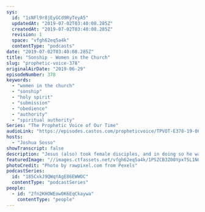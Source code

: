 ```yaml
---
sys:
  id: "1sNFl9r8jEyGCd9RyTeyA5"
  updatedAt: "2019-07-02T03:40:08.285Z"
  createdAt: "2019-07-02T03:40:08.285Z"
  revision: 1
  space: "vfgh62eq5a4k"
  contentType: "podcasts"
date: "2019-07-02T03:40:08.285Z"
title: "Sonship - Women in the Church"
slug: "prophetic-voice-378"
originalAirDate: "2019-06-29"
episodeNumber: 378
keywords:
  - "women in the church"
  - "sonship"
  - "holy spirit"
  - "submission"
  - "obedience"
  - "authority"
  - "spiritual authority"
Series: "The Prophetic Voice of Our Time"
audioLink: "https://episodes.castos.com/propheticvoice/TPVOT-E378-19-06-29-30-19-Sonship-Women-in-the-Church.mp3"
hosts:
  - "Joshua Sosso"
showTranscript: false
description: "Jesus (also) took female disciples, and in doing so he was explicitly saying ‘these women can reach the same status that I have’, okay? So this is one example. There are many examples throughout the scriptures where women transcend the expected cultural norm, even the norms that were explicitly stated by the law, okay? And remember, we’re not living under the law anymore. We’re living under grace through Christ Jesus… so let’s read through the scripture..."
featuredImage: "//images.ctfassets.net/vfgh62eq5a4k/1PSZCB3Z00YpxT5L1NOD0z/b325801cca25faeffaa0dd856adc728b/adventure-blonde-hair-cliffside-681794.jpg"
photoCredit: "Photo by rawpixel.com from Pexels"
podcastSeries:
  id: "185CxkJ9QWqYAgE86EWWOC"
  contentType: "podcastSeries"
people:
  - id: "2fn2KHOWEow0K6EqCkaywa"
    contentType: "people"
---
```

